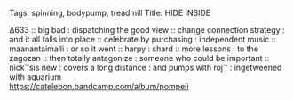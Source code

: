 Tags: spinning, bodypump, treadmill
Title: HIDE INSIDE  
  
∆633 :: big bad : dispatching the good view :: change connection strategy : and it all falls into place :: celebrate by purchasing : independent music :: maanantaimalli : or so it went :: harpy : shard :: more lessons : to the zagozan :: then totally antagonize : someone who could be important :: nick™sis new : covers a long distance : and pumps with roj™ : ingetweened with aquarium  
<https://catelebon.bandcamp.com/album/pompeii>  
